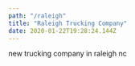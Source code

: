 ```yaml
---
path: "/raleigh"
title: "Raleigh Trucking Company"
date: 2020-01-22T19:28:24.144Z
---
```


new trucking company in raleigh nc
